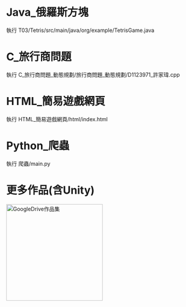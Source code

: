 # Java_俄羅斯方塊
執行 T03/Tetris/src/main/java/org/example/TetrisGame.java
# C_旅行商問題
執行 C_旅行商問題_動態規劃/旅行商問題_動態規劃/D1123971_許家瑋.cpp
# HTML_簡易遊戲網頁
執行 HTML_簡易遊戲網頁/html/index.html
# Python_爬蟲
執行 爬蟲/main.py
# 更多作品(含Unity)
<img width="256" height="256" alt="GoogleDrive作品集" src="https://github.com/user-attachments/assets/536f336b-5507-426a-9fa6-17488140a3d5" />
